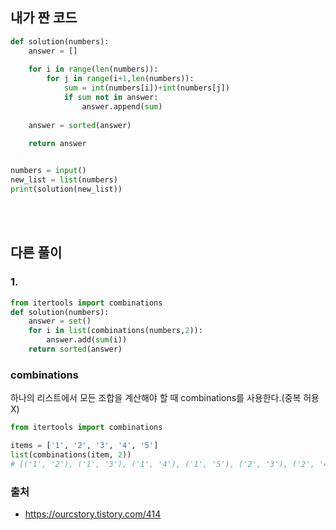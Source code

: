 ## 내가 짠 코드
```python
def solution(numbers):
    answer = []
    
    for i in range(len(numbers)):
        for j in range(i+1,len(numbers)):
            sum = int(numbers[i])+int(numbers[j])
            if sum not in answer:
                answer.append(sum)
                
    answer = sorted(answer)
    
    return answer


numbers = input()
new_list = list(numbers)
print(solution(new_list))
```
<br><br>

## 다른 풀이
### 1. 
```python
from itertools import combinations
def solution(numbers):
    answer = set()
    for i in list(combinations(numbers,2)):
        answer.add(sum(i))
    return sorted(answer)
```
### combinations
하나의 리스트에서 모든 조합을 계산해야 할 때 combinations를 사용한다.(중복 허용 X)
```python
from itertools import combinations

items = ['1', '2', '3', '4', '5']
list(combinations(item, 2))
# [('1', '2'), ('1', '3'), ('1', '4'), ('1', '5'), ('2', '3'), ('2', '4'), ('2', '5'), ('3', '4'), ('3', '5'), ('4', '5')]
```

### 출처
* https://ourcstory.tistory.com/414



















